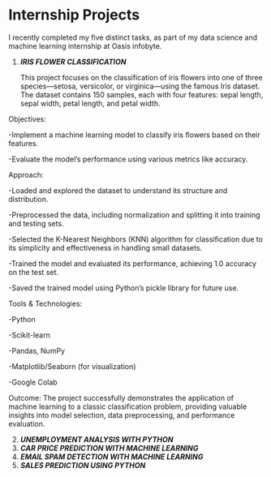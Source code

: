 # Internship Projects
I recently completed my five distinct tasks, as part of my data science and machine learning internship at Oasis infobyte.

1. _**IRIS FLOWER CLASSIFICATION**_


   This project focuses on the classification of iris flowers into one of three species—setosa, versicolor, or virginica—using the famous Iris dataset. The dataset contains 150 samples, each with four features: sepal length, sepal width, petal length, and petal width.

Objectives:

-Implement a machine learning model to classify iris flowers based on their features.

-Evaluate the model’s performance using various metrics like accuracy.

Approach:

-Loaded and explored the dataset to understand its structure and distribution.

-Preprocessed the data, including normalization and splitting it into training and testing sets.

-Selected the K-Nearest Neighbors (KNN) algorithm for classification due to its simplicity and effectiveness in handling small datasets.

-Trained the model and evaluated its performance, achieving 1.0 accuracy on the test set.

-Saved the trained model using Python’s pickle library for future use.

Tools & Technologies:

-Python

-Scikit-learn

-Pandas, NumPy

-Matplotlib/Seaborn (for visualization)

-Google Colab

Outcome: The project successfully demonstrates the application of machine learning to a classic classification problem, providing valuable insights into model selection, data preprocessing, and performance evaluation.


2. _**UNEMPLOYMENT ANALYSIS WITH PYTHON**_
3. _**CAR PRICE PREDICTION WITH MACHINE LEARNING**_
4. _**EMAIL SPAM DETECTION WITH MACHINE LEARNING**_
5. _**SALES PREDICTION USING PYTHON**_
